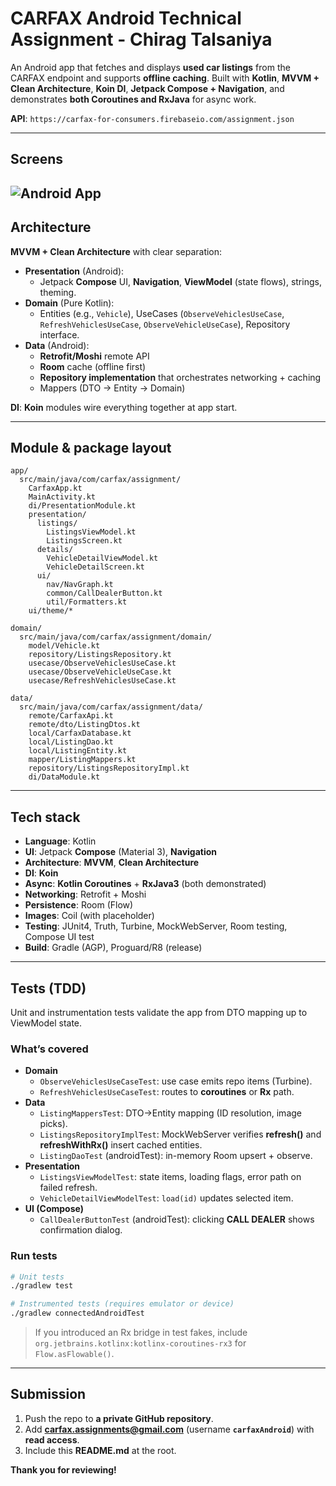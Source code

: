 # CARFAX Android Technical Assignment - Chirag Talsaniya

An Android app that fetches and displays **used car listings** from the CARFAX endpoint and supports **offline caching**. Built with **Kotlin**, **MVVM + Clean Architecture**, **Koin DI**, **Jetpack Compose + Navigation**, and demonstrates **both Coroutines and RxJava** for async work.

**API**: `https://carfax-for-consumers.firebaseio.com/assignment.json`

---
## Screens
![Android App](https://i.imgur.com/4MgLmXR.jpeg)
---

## Architecture

**MVVM + Clean Architecture** with clear separation:

- **Presentation** (Android):
  - Jetpack **Compose** UI, **Navigation**, **ViewModel** (state flows), strings, theming.
- **Domain** (Pure Kotlin):
  - Entities (e.g., `Vehicle`), UseCases (`ObserveVehiclesUseCase`, `RefreshVehiclesUseCase`, `ObserveVehicleUseCase`), Repository interface.
- **Data** (Android):
  - **Retrofit/Moshi** remote API
  - **Room** cache (offline first)
  - **Repository implementation** that orchestrates networking + caching
  - Mappers (DTO → Entity → Domain)

**DI**: **Koin** modules wire everything together at app start.

---

## Module & package layout

```
app/
  src/main/java/com/carfax/assignment/
    CarfaxApp.kt
    MainActivity.kt
    di/PresentationModule.kt
    presentation/
      listings/
        ListingsViewModel.kt
        ListingsScreen.kt
      details/
        VehicleDetailViewModel.kt
        VehicleDetailScreen.kt
      ui/
        nav/NavGraph.kt
        common/CallDealerButton.kt
        util/Formatters.kt
    ui/theme/*

domain/
  src/main/java/com/carfax/assignment/domain/
    model/Vehicle.kt
    repository/ListingsRepository.kt
    usecase/ObserveVehiclesUseCase.kt
    usecase/ObserveVehicleUseCase.kt
    usecase/RefreshVehiclesUseCase.kt

data/
  src/main/java/com/carfax/assignment/data/
    remote/CarfaxApi.kt
    remote/dto/ListingDtos.kt
    local/CarfaxDatabase.kt
    local/ListingDao.kt
    local/ListingEntity.kt
    mapper/ListingMappers.kt
    repository/ListingsRepositoryImpl.kt
    di/DataModule.kt
```

---

## Tech stack

- **Language**: Kotlin
- **UI**: Jetpack **Compose** (Material 3), **Navigation**
- **Architecture**: **MVVM**, **Clean Architecture**
- **DI**: **Koin**
- **Async**: **Kotlin Coroutines** + **RxJava3** (both demonstrated)
- **Networking**: Retrofit + Moshi
- **Persistence**: Room (Flow)
- **Images**: Coil (with placeholder)
- **Testing**: JUnit4, Truth, Turbine, MockWebServer, Room testing, Compose UI test
- **Build**: Gradle (AGP), Proguard/R8 (release)

---

## Tests (TDD)

Unit and instrumentation tests validate the app from DTO mapping up to ViewModel state.

### What’s covered
- **Domain**
  - `ObserveVehiclesUseCaseTest`: use case emits repo items (Turbine).
  - `RefreshVehiclesUseCaseTest`: routes to **coroutines** or **Rx** path.
- **Data**
  - `ListingMappersTest`: DTO→Entity mapping (ID resolution, image picks).
  - `ListingsRepositoryImplTest`: MockWebServer verifies **refresh()** and **refreshWithRx()** insert cached entities.
  - `ListingDaoTest` (androidTest): in-memory Room upsert + observe.
- **Presentation**
  - `ListingsViewModelTest`: state items, loading flags, error path on failed refresh.
  - `VehicleDetailViewModelTest`: `load(id)` updates selected item.
- **UI (Compose)**
  - `CallDealerButtonTest` (androidTest): clicking **CALL DEALER** shows confirmation dialog.

### Run tests
```bash
# Unit tests
./gradlew test

# Instrumented tests (requires emulator or device)
./gradlew connectedAndroidTest
```

> If you introduced an Rx bridge in test fakes, include  
> `org.jetbrains.kotlinx:kotlinx-coroutines-rx3` for `Flow.asFlowable()`.

---

## Submission

1. Push the repo to **a private GitHub repository**.
2. Add **carfax.assignments@gmail.com** (username **`carfaxAndroid`**) with **read access**.
3. Include this **README.md** at the root.


**Thank you for reviewing!**
